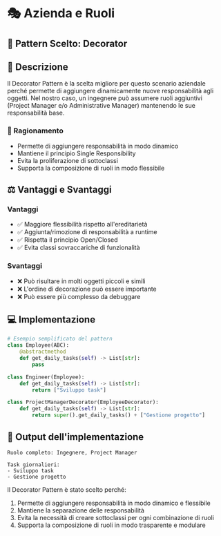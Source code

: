 # 🎭 Azienda e Ruoli

## 🎯 Pattern Scelto: Decorator

## 📝 Descrizione

Il Decorator Pattern è la scelta migliore per questo scenario aziendale perché permette di aggiungere dinamicamente nuove responsabilità agli oggetti. Nel nostro caso, un ingegnere può assumere ruoli aggiuntivi (Project Manager e/o Administrative Manager) mantenendo le sue responsabilità base.

### 🧠 Ragionamento

- Permette di aggiungere responsabilità in modo dinamico
- Mantiene il principio Single Responsibility
- Evita la proliferazione di sottoclassi
- Supporta la composizione di ruoli in modo flessibile

## ⚖️ Vantaggi e Svantaggi

### Vantaggi

- ✅ Maggiore flessibilità rispetto all'ereditarietà
- ✅ Aggiunta/rimozione di responsabilità a runtime
- ✅ Rispetta il principio Open/Closed
- ✅ Evita classi sovraccariche di funzionalità

### Svantaggi

- ❌ Può risultare in molti oggetti piccoli e simili
- ❌ L'ordine di decorazione può essere importante
- ❌ Può essere più complesso da debuggare

## 💻 Implementazione

```python
# Esempio semplificato del pattern
class Employee(ABC):
    @abstractmethod
    def get_daily_tasks(self) -> List[str]:
        pass

class Engineer(Employee):
    def get_daily_tasks(self) -> List[str]:
        return ["Sviluppo task"]

class ProjectManagerDecorator(EmployeeDecorator):
    def get_daily_tasks(self) -> List[str]:
        return super().get_daily_tasks() + ["Gestione progetto"]
```

## 🎯 Output dell'implementazione

```
Ruolo completo: Ingegnere, Project Manager

Task giornalieri:
- Sviluppo task
- Gestione progetto
```

Il Decorator Pattern è stato scelto perché:

1. Permette di aggiungere responsabilità in modo dinamico e flessibile
2. Mantiene la separazione delle responsabilità
3. Evita la necessità di creare sottoclassi per ogni combinazione di ruoli
4. Supporta la composizione di ruoli in modo trasparente e modulare
